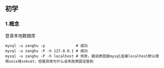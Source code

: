 ## 初学


### 1.概念

登录本地数据库

```mysql
mysql -u zanghu -p              # 成功
mysql -u zanghu -P -h 127.0.0.1 # 成功
mysql -u zanghu -P -h localhost # 失败，据说原因是mysql连接localhost默认使用unix域sokcet，但是具体为什么会失败原因没查到
```

```mysql
